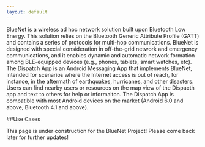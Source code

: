 ```yaml
---
layout: default
---
```


BlueNet is a wireless ad hoc network solution built upon Bluetooth Low Energy. This solution relies on the Bluetooth Generic Attribute Profile (GATT) and contains a series of protocols for multi-hop communications. BlueNet is designed with special consideration in off-the-grid network and emergency communications, and it enables dynamic and automatic network formation among BLE-equipped devices (e.g., phones, tablets, smart watches, etc). 
The Dispatch App is an Android Messaging App that implements BlueNet, intended for scenarios where the Internet access is out of reach, for instance, in the aftermath of earthquakes, hurricanes, and other disasters. Users can find nearby users or resources on the map view of the Dispacth app and text to others for help or informaiton. The Dispatch App is compatible with most Android devices on the market (Android 6.0 and above, Bluetooth 4.1 and above).


##Use Cases




This page is under construction for the BlueNet Project! Please come back later for further updates!

<!-- The homepage content can be edited as markdown in _includes/index.html or directly within the index.html file. -->

